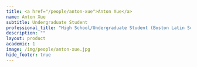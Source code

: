 ```yaml
---
title: <a href="/people/anton-xue">Anton Xue</a>
name: Anton Xue
subtitle: Undergraduate Student
professional_title: "High School/Undergraduate Student (Boston Latin School/Princeton, 2014-2015)"  # Joined professional titles
description: ""
layout: product
academic: 1
image: /img/people/anton-xue.jpg
hide_footer: true
---
```

